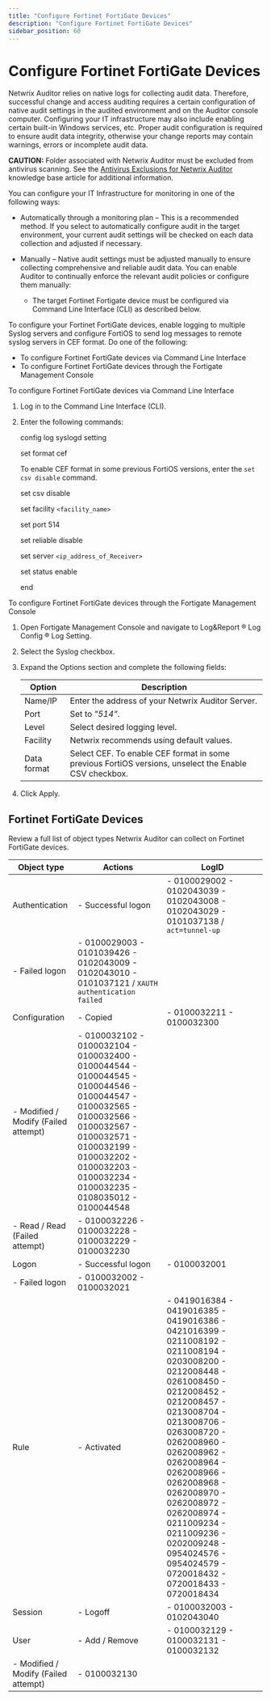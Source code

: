 ```yaml
---
title: "Configure Fortinet FortiGate Devices"
description: "Configure Fortinet FortiGate Devices"
sidebar_position: 60
---
```


# Configure Fortinet FortiGate Devices

Netwrix Auditor relies on native logs for collecting audit data. Therefore, successful change and
access auditing requires a certain configuration of native audit settings in the audited environment
and on the Auditor console computer. Configuring your IT infrastructure may also include enabling
certain built-in Windows services, etc. Proper audit configuration is required to ensure audit data
integrity, otherwise your change reports may contain warnings, errors or incomplete audit data.

**CAUTION:** Folder associated with Netwrix Auditor must be excluded from antivirus scanning. See
the
[Antivirus Exclusions for Netwrix Auditor](https://helpcenter.netwrix.com/bundle/z-kb-articles-salesforce/page/kA04u0000000HirCAE.html)
knowledge base article for additional information.

You can configure your IT Infrastructure for monitoring in one of the following ways:

- Automatically through a monitoring plan – This is a recommended method. If you select to
  automatically configure audit in the target environment, your current audit settings will be
  checked on each data collection and adjusted if necessary.
- Manually – Native audit settings must be adjusted manually to ensure collecting comprehensive and
  reliable audit data. You can enable Auditor to continually enforce the relevant audit policies or
  configure them manually:

    - The target Fortinet Fortigate device must be configured via Command Line Interface (CLI) as
      described below.

To configure your Fortinet FortiGate devices, enable logging to multiple Syslog servers and
configure FortiOS to send log messages to remote syslog servers in CEF format. Do one of the
following:

- To configure Fortinet FortiGate devices via Command Line Interface
- To configure Fortinet FortiGate devices through the Fortigate Management Console

To configure Fortinet FortiGate devices via Command Line Interface

1. Log in to the Command Line Interface (CLI).
2. Enter the following commands:

    config log syslogd setting

    set format cef

    To enable CEF format in some previous FortiOS versions, enter the `set csv disable` command.

    set csv disable

    set facility `<facility_name>`

    set port 514

    set reliable disable

    set server `<ip_address_of_Receiver>`

    set status enable

    end

To configure Fortinet FortiGate devices through the Fortigate Management Console

1. Open Fortigate Management Console and navigate to Log&Report ® Log Config ® Log Setting.
2. Select the Syslog checkbox.
3. Expand the Options section and complete the following fields:

    | Option      | Description                                                                                           |
    | ----------- | ----------------------------------------------------------------------------------------------------- |
    | Name/IP     | Enter the address of your Netwrix Auditor Server.                                                     |
    | Port        | Set to _"514"_.                                                                                       |
    | Level       | Select desired logging level.                                                                         |
    | Facility    | Netwrix recommends using default values.                                                              |
    | Data format | Select CEF. To enable CEF format in some previous FortiOS versions, unselect the Enable CSV checkbox. |

4. Click Apply.

## Fortinet FortiGate Devices

Review a full list of object types Netwrix Auditor can collect on Fortinet FortiGate devices.

| Object type                          | Actions                                                                                                                                                                                                                                   | LogID                                                                                                                                                                                                                                                                                                                                                                                                 |
| ------------------------------------ | ----------------------------------------------------------------------------------------------------------------------------------------------------------------------------------------------------------------------------------------- | ----------------------------------------------------------------------------------------------------------------------------------------------------------------------------------------------------------------------------------------------------------------------------------------------------------------------------------------------------------------------------------------------------- |
| Authentication                       | - Successful logon                                                                                                                                                                                                                        | - 0100029002 - 0102043039 - 0102043008 - 0102043029 - 0101037138 / `act=tunnel-up`                                                                                                                                                                                                                                                                                                                    |
| - Failed logon                       | - 0100029003 - 0101039426 - 0102043009 - 0102043010 - 0101037121 / `XAUTH authentication failed`                                                                                                                                          |                                                                                                                                                                                                                                                                                                                                                                                                       |
| Configuration                        | - Copied                                                                                                                                                                                                                                  | - 0100032211 - 0100032300                                                                                                                                                                                                                                                                                                                                                                             |
| - Modified / Modify (Failed attempt) | - 0100032102 - 0100032104 - 0100032400 - 0100044544 - 0100044545 - 0100044546 - 0100044547 - 0100032565 - 0100032566 - 0100032567 - 0100032571 - 0100032199 - 0100032202 - 0100032203 - 0100032234 - 0100032235 - 0108035012 - 0100044548 |                                                                                                                                                                                                                                                                                                                                                                                                       |
| - Read / Read (Failed attempt)       | - 0100032226 - 0100032228 - 0100032229 - 0100032230                                                                                                                                                                                       |                                                                                                                                                                                                                                                                                                                                                                                                       |
| Logon                                | - Successful logon                                                                                                                                                                                                                        | - 0100032001                                                                                                                                                                                                                                                                                                                                                                                          |
| - Failed logon                       | - 0100032002 - 0100032021                                                                                                                                                                                                                 |                                                                                                                                                                                                                                                                                                                                                                                                       |
| Rule                                 | - Activated                                                                                                                                                                                                                               | - 0419016384 - 0419016385 - 0419016386 - 0421016399 - 0211008192 - 0211008194 - 0203008200 - 0212008448 - 0261008450 - 0212008452 - 0212008457 - 0213008704 - 0213008706 - 0263008720 - 0262008960 - 0262008962 - 0262008964 - 0262008966 - 0262008968 - 0262008970 - 0262008972 - 0262008974 - 0211009234 - 0211009236 - 0202009248 - 0954024576 - 0954024579 - 0720018432 - 0720018433 - 0720018434 |
| Session                              | - Logoff                                                                                                                                                                                                                                  | - 0100032003 - 0102043040                                                                                                                                                                                                                                                                                                                                                                             |
| User                                 | - Add / Remove                                                                                                                                                                                                                            | - 0100032129 - 0100032131 - 0100032132                                                                                                                                                                                                                                                                                                                                                                |
| - Modified / Modify (Failed attempt) | - 0100032130                                                                                                                                                                                                                              |                                                                                                                                                                                                                                                                                                                                                                                                       |

